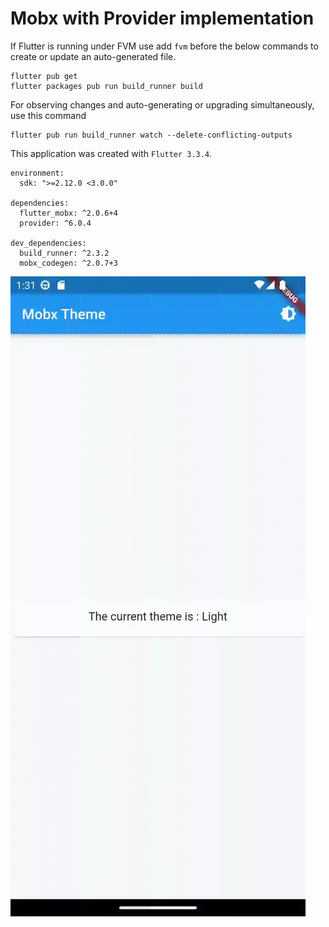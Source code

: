 # Mobx with Provider implementation

  

If Flutter is running under FVM use add `fvm` before the below commands to create or update an auto-generated file.

    flutter pub get 
    flutter packages pub run build_runner build

For observing changes and auto-generating or upgrading simultaneously, use this command

    flutter pub run build_runner watch --delete-conflicting-outputs

  

This application was created with `Flutter 3.3.4`.

    environment:
      sdk: ">=2.12.0 <3.0.0"
      
    dependencies:
      flutter_mobx: ^2.0.6+4
      provider: ^6.0.4

    dev_dependencies:
      build_runner: ^2.3.2
      mobx_codegen: ^2.0.7+3

![Application Preview](https://github.com/himadridebnath1993/Mobx-Provider/blob/main/images/app_view.gif)